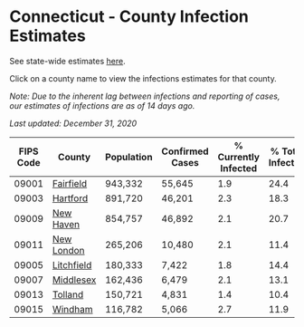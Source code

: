# Connecticut - County Infection Estimates

See state-wide estimates [here](/infections/us-ct).

Click on a county name to view the infections estimates for that county.

*Note: Due to the inherent lag between infections and reporting of cases, our estimates of infections are as of 14 days ago.*

*Last updated: December 31, 2020*

|   FIPS Code |                   County |   Population |   Confirmed Cases |   % Currently Infected |   % Total Infected |
|-------------|--------------------------|--------------|-------------------|------------------------|--------------------|
|       09001 |   [Fairfield](fairfield) |      943,332 |            55,645 |                    1.9 |               24.4 |
|       09003 |     [Hartford](hartford) |      891,720 |            46,201 |                    2.3 |               18.3 |
|       09009 |   [New Haven](new-haven) |      854,757 |            46,892 |                    2.1 |               20.7 |
|       09011 | [New London](new-london) |      265,206 |            10,480 |                    2.1 |               11.4 |
|       09005 | [Litchfield](litchfield) |      180,333 |             7,422 |                    1.8 |               14.4 |
|       09007 |   [Middlesex](middlesex) |      162,436 |             6,479 |                    2.1 |               13.1 |
|       09013 |       [Tolland](tolland) |      150,721 |             4,831 |                    1.4 |               10.4 |
|       09015 |       [Windham](windham) |      116,782 |             5,066 |                    2.7 |               11.9 |